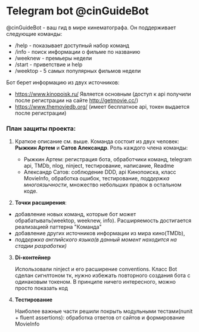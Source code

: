 ﻿# Telegram bot @cinGuideBot
@cinGuideBot - ваш гид в мире кинематографа. Он поддерживает следующие команды:
* /help - показывает доступный набор команд
* /info - поиск информации о фильме по названию
* /weeknew - премьеры недели
* /start - приветствие и help
* /weektop - 5 самых популярных фильмов недели 

Бот берет информацию из двух источников:
* https://www.kinopoisk.ru/ Является основным (доступ к api получили после регистрации на сайте http://getmovie.cc/)
* https://www.themoviedb.org/ (имеет бесплатное api, токен выдается после регистрации) 
 
### План защиты проекта:
1) Краткое описание см. выше. Команда состоит из двух человек: __Рыжкин Артем__ и __Сатов Александр__. 
Роль каждого члена команды:
    * Рыжкин Артем: регистрация бота, обработчики команд, telegram api, TMDb, nlog, ninject, тестирование, написание, Readme 
    * Александр Сатов: соблюдение DDD, api Кинопоиска, класс MovieInfo, обработка ошибок, тестирование, _поддержка многоязычности_, множество небольших правок в остальном коде.

2) __Точки расширения__:
+ добавление новых команд, которые бот может обрабатывать(weektop, weeknew, info). Расширяемость достигается реализацией паттерна "Команда"
+ добавление других источников информации из мира кино(TMDb), 
+ _поддержкa английского языка(в данный момент находится на стадии разработки)_
3) __Di-контейнер__ 

	Использовали ninject и его расширение conventions. Класс Bot сделан сигнлтоном тк, нужно избежать повторного создания бота с одинаковым токеном. В принципе ничего интересного, можно просто показать код
4) __Тестирование__

	Наиболее важные части решили покрыть модульными тестами(nunit + fluent assertions): обработка ответов от сайтов и формирование MovieInfo
